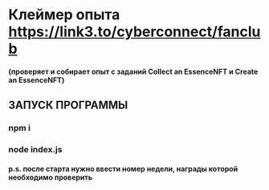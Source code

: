 # Клеймер опыта https://link3.to/cyberconnect/fanclub
#### (проверяет и собирает опыт с заданий Collect an EssenceNFT и Create an EssenceNFT)
## ЗАПУСК ПРОГРАММЫ
### npm i
### node index.js
#### p.s. после старта нужно ввести номер недели, награды которой необходимо проверить
